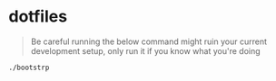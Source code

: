 # dotfiles
> Be careful running the below command might ruin your current development setup, only run it if you know what you're doing

```./bootstrp```
